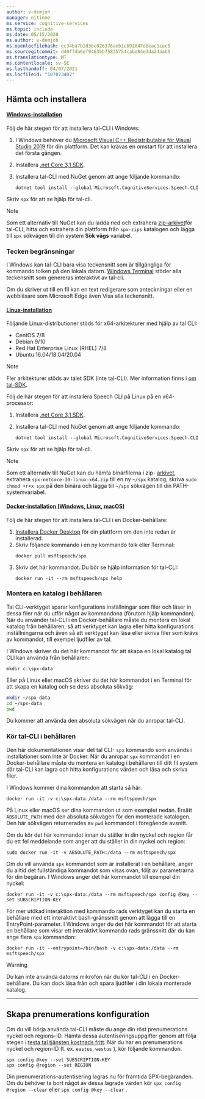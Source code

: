 ```yaml
---
author: v-demjoh
manager: nitinme
ms.service: cognitive-services
ms.topic: include
ms.date: 05/15/2020
ms.author: v-demjoh
ms.openlocfilehash: ec34ba7b2d3bc026376aeb1cb91847d8eac1cac5
ms.sourcegitcommit: d40ffda6ef9463bb75835754cabe84e3da24aab5
ms.translationtype: MT
ms.contentlocale: sv-SE
ms.lasthandoff: 04/07/2021
ms.locfileid: "107073407"
---
```

## <a name="download-and-install"></a>Hämta och installera

#### <a name="windows-install"></a>[Windows-installation](#tab/windowsinstall)

Följ de här stegen för att installera tal-CLI i Windows:

1. I Windows behöver du [Microsoft Visual C++ Redistributable för Visual Studio 2019](https://support.microsoft.com/help/2977003/the-latest-supported-visual-c-downloads) för din plattform. Det kan krävas en omstart för att installera det första gången.
1. Installera [.net Core 3,1 SDK](/dotnet/core/install/windows).
2. Installera tal-CLI med NuGet genom att ange följande kommando:

   ```console
   dotnet tool install --global Microsoft.CognitiveServices.Speech.CLI
   ```
Skriv `spx` för att se hjälp för tal-cli.

> [!NOTE]
> Som ett alternativ till NuGet kan du ladda ned och extrahera [zip-arkivet](https://aka.ms/speech/spx-zips.zip)för tal-CLI, hitta och extrahera din plattform från `spx-zips` katalogen och lägga till `spx` sökvägen till din system **Sök vägs** variabel.


### <a name="font-limitations"></a>Tecken begränsningar

I Windows kan tal-CLI bara visa teckensnitt som är tillgängliga för kommando tolken på den lokala datorn.
[Windows Terminal](https://www.microsoft.com/en-us/p/windows-terminal/9n0dx20hk701) stöder alla teckensnitt som genereras interaktivt av tal-cli.

Om du skriver ut till en fil kan en text redigerare som anteckningar eller en webbläsare som Microsoft Edge även Visa alla teckensnitt.

#### <a name="linux-install"></a>[Linux-installation](#tab/linuxinstall)

Följande Linux-distributioner stöds för x64-arkitekturer med hjälp av tal CLI:

* CentOS 7/8
* Debian 9/10 
* Red Hat Enterprise Linux (RHEL) 7/8
* Ubuntu 16.04/18.04/20.04

> [!NOTE]
> Fler arkitekturer stöds av talet SDK (inte tal-CLI). Mer information finns i [om tal-SDK](../speech-sdk.md).

Följ de här stegen för att installera Speech CLI på Linux på en x64-processor:

1. Installera [.net Core 3,1 SDK](/dotnet/core/install/linux).
2. Installera tal-CLI med NuGet genom att ange följande kommando:

    `dotnet tool install --global Microsoft.CognitiveServices.Speech.CLI`

Skriv `spx` för att se hjälp för tal-cli.

> [!NOTE]
> Som ett alternativ till NuGet kan du hämta binärfilerna i zip- [arkivet](https://aka.ms/speech/spx-zips.zip), extrahera `spx-netcore-30-linux-x64.zip` till en ny `~/spx` katalog, skriva `sudo chmod +r+x spx` på den binära och lägga till `~/spx` sökvägen till din PATH-systemvariabel.


#### <a name="docker-install-windows-linux-macos"></a>[Docker-installation (Windows, Linux, macOS)](#tab/dockerinstall)

Följ de här stegen för att installera tal-CLI i en Docker-behållare:

1. <a href="https://www.docker.com/get-started" target="_blank">Installera Docker Desktop</a> för din plattform om den inte redan är installerad.
2. Skriv följande kommando i en ny kommando tolk eller Terminal:
   ```console   
   docker pull msftspeech/spx
   ```
3. Skriv det här kommandot. Du bör se hjälp information för tal-CLI:
   ```console 
   docker run -it --rm msftspeech/spx help
   ```

### <a name="mount-a-directory-in-the-container"></a>Montera en katalog i behållaren

Tal CLI-verktyget sparar konfigurations inställningar som filer och läser in dessa filer när du utför något av kommandona (förutom hjälp kommandon).
När du använder tal-CLI i en Docker-behållare måste du montera en lokal katalog från behållaren, så att verktyget kan lagra eller hitta konfigurations inställningarna och även så att verktyget kan läsa eller skriva filer som krävs av kommandot, till exempel ljudfiler av tal.

I Windows skriver du det här kommandot för att skapa en lokal katalog tal CLI kan använda från behållaren:

`mkdir c:\spx-data`

Eller på Linux eller macOS skriver du det här kommandot i en Terminal för att skapa en katalog och se dess absoluta sökväg:

```bash
mkdir ~/spx-data
cd ~/spx-data
pwd
```

Du kommer att använda den absoluta sökvägen när du anropar tal-CLI.

### <a name="run-speech-cli-in-the-container"></a>Kör tal-CLI i behållaren

Den här dokumentationen visar det tal CLI- `spx` kommando som används i installationer som inte är Docker.
När du anropar `spx` kommandot i en Docker-behållare måste du montera en katalog i behållaren till ditt fil system där tal-CLI kan lagra och hitta konfigurations värden och läsa och skriva filer.

I Windows kommer dina kommandon att starta så här:

```console
docker run -it -v c:\spx-data:/data --rm msftspeech/spx
```

På Linux eller macOS ser dina kommandon ut som exemplet nedan. Ersätt `ABSOLUTE_PATH` med den absoluta sökvägen för den monterade katalogen. Den här sökvägen returnerades av `pwd` kommandot i föregående avsnitt. 

Om du kör det här kommandot innan du ställer in din nyckel och region får du ett fel meddelande som anger att du ställer in din nyckel och region:
```console   
sudo docker run -it -v ABSOLUTE_PATH:/data --rm msftspeech/spx
```

Om du vill använda `spx` kommandot som är installerat i en behållare, anger du alltid det fullständiga kommandot som visas ovan, följt av parametrarna för din begäran.
I Windows anger det här kommandot till exempel din nyckel:

```console
docker run -it -v c:\spx-data:/data --rm msftspeech/spx config @key --set SUBSCRIPTION-KEY
```

För mer utökad interaktion med kommando rads verktyget kan du starta en behållare med ett interaktivt bash-gränssnitt genom att lägga till en EntryPoint-parameter.
I Windows anger du det här kommandot för att starta en behållare som visar ett interaktivt kommando rads gränssnitt där du kan ange flera `spx` kommandon:
```console
docker run -it --entrypoint=/bin/bash -v c:\spx-data:/data --rm msftspeech/spx
```

> [!WARNING]
> Du kan inte använda datorns mikrofon när du kör tal-CLI i en Docker-behållare. Du kan dock läsa från och spara ljudfiler i din lokala monterade katalog. 

<!-- Need to troubleshoot issues with docker pull image

### Optional: Create a command line shortcut

If you're running the the Speech CLI from a Docker container on Linux or macOS you can create a shortcut. 

Follow these instructions to create a shortcut:
1. Open `.bash_profile` with your favorite text editor. For example:
   ```shell
   nano ~/.bash_profile
   ```
2. Next, add this function to your `.bash_profile`. Make sure you update this function with the correct path to your mounted directory:
   ```shell   
   spx(){
       sudo docker run -it -v ABSOLUTE_PATH:/data --rm msftspeech/spx
   }
   ```
3. Source your profile:
   ```shell
   source ~/.bash_profile
   ```
4. Now instead of running `sudo docker run -it -v ABSOLUTE_PATH:/data --rm msftspeech/spx`, you can just type `spx` followed by arguments. For example: 
   ```shell
   // Get some help
   spx help recognize

   // Recognize speech from an audio file 
   spx recognize --file /mounted/directory/file.wav
   ```

> [!WARNING]
> If you change the mounted directory that Docker is referencing, you need to update the function in `.bash_profile`.
--->
***

## <a name="create-subscription-config"></a>Skapa prenumerations konfiguration

Om du vill börja använda tal-CLI måste du ange din röst prenumerations nyckel och regions-ID. Hämta dessa autentiseringsuppgifter genom att följa stegen i [testa tal tjänsten kostnads fritt](../overview.md#try-the-speech-service-for-free).
När du har en prenumerations nyckel och region-ID (t. ex. `eastus`, `westus` ), kör följande kommandon.

```console
spx config @key --set SUBSCRIPTION-KEY
spx config @region --set REGION
```

Din prenumerations-autentisering lagras nu för framtida SPX-begäranden. Om du behöver ta bort något av dessa lagrade värden kör `spx config @region --clear` eller `spx config @key --clear` .
